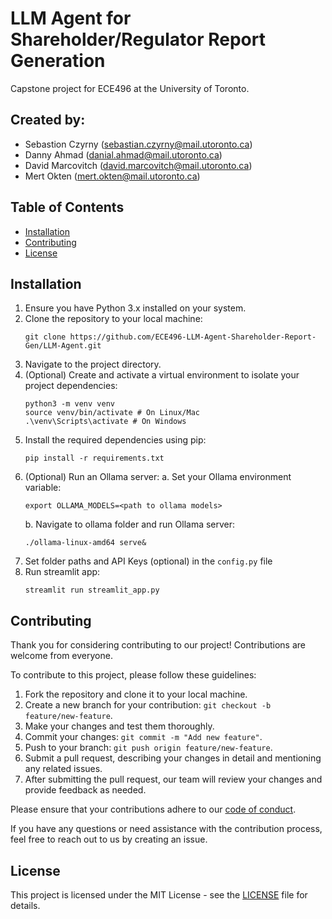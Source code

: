 # LLM Agent for Shareholder/Regulator Report Generation

Capstone project for ECE496 at the University of Toronto.

## Created by:
- Sebastion Czyrny (sebastian.czyrny@mail.utoronto.ca)
- Danny Ahmad (danial.ahmad@mail.utoronto.ca)
- David Marcovitch (david.marcovitch@mail.utoronto.ca)
- Mert Okten (mert.okten@mail.utoronto.ca)

## Table of Contents

- [Installation](#installation)
- [Contributing](#contributing)
- [License](#license)


## Installation

1. Ensure you have Python 3.x installed on your system.
2. Clone the repository to your local machine:
   ```console
   git clone https://github.com/ECE496-LLM-Agent-Shareholder-Report-Gen/LLM-Agent.git
   ```
3. Navigate to the project directory.
4. (Optional) Create and activate a virtual environment to isolate your project dependencies:
   ```console
   python3 -m venv venv
   source venv/bin/activate # On Linux/Mac
   .\venv\Scripts\activate # On Windows
   ```
5. Install the required dependencies using pip:
   ```console
   pip install -r requirements.txt
   ```
6. (Optional) Run an Ollama server:
   a. Set your Ollama environment variable:
      ```console
      export OLLAMA_MODELS=<path to ollama models>
      ```
   b. Navigate to ollama folder and run Ollama server:
   ```console
   ./ollama-linux-amd64 serve&
   ```
7. Set folder paths and API Keys (optional) in the ```config.py``` file
8. Run streamlit app:
   ```console
   streamlit run streamlit_app.py
   ```


## Contributing

Thank you for considering contributing to our project! Contributions are welcome from everyone.

To contribute to this project, please follow these guidelines:

1. Fork the repository and clone it to your local machine.
2. Create a new branch for your contribution: `git checkout -b feature/new-feature`.
3. Make your changes and test them thoroughly.
4. Commit your changes: `git commit -m "Add new feature"`.
5. Push to your branch: `git push origin feature/new-feature`.
6. Submit a pull request, describing your changes in detail and mentioning any related issues.
7. After submitting the pull request, our team will review your changes and provide feedback as needed.

Please ensure that your contributions adhere to our [code of conduct](CODE_OF_CONDUCT.md).

If you have any questions or need assistance with the contribution process, feel free to reach out to us by creating an issue.

## License

This project is licensed under the MIT License - see the [LICENSE](LICENSE) file for details.
